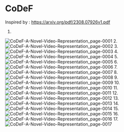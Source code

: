 # CoDeF

Inspired by : https://arxiv.org/pdf/2308.07926v1.pdf

1.
![CoDeF-A-Novel-Video-Representation_page-0001](https://github.com/Rakib-data-scientist/CoDeF/assets/137823730/eb13e94e-5ac6-4f32-b3e3-e1b718a6a26d)
2.
![CoDeF-A-Novel-Video-Representation_page-0002](https://github.com/Rakib-data-scientist/CoDeF/assets/137823730/8c40b20d-2701-4b8f-99f7-e28939742b9d)
3.
![CoDeF-A-Novel-Video-Representation_page-0003](https://github.com/Rakib-data-scientist/CoDeF/assets/137823730/68a8fdd9-b1c1-4045-8ad0-9a311eced54f)
4.
![CoDeF-A-Novel-Video-Representation_page-0004](https://github.com/Rakib-data-scientist/CoDeF/assets/137823730/fab8b4c6-832a-4e5e-8884-33ca6945168d)
5.
![CoDeF-A-Novel-Video-Representation_page-0005](https://github.com/Rakib-data-scientist/CoDeF/assets/137823730/59e9b1cf-a46d-47bf-9fad-cb39ab830c88)
6.
![CoDeF-A-Novel-Video-Representation_page-0006](https://github.com/Rakib-data-scientist/CoDeF/assets/137823730/5034db5b-0ce5-4dbb-be7b-8ca58ffa2d08)
7.
![CoDeF-A-Novel-Video-Representation_page-0007](https://github.com/Rakib-data-scientist/CoDeF/assets/137823730/026df46a-1103-49d3-bdb5-d6dd75dd47e5)
8.
![CoDeF-A-Novel-Video-Representation_page-0008](https://github.com/Rakib-data-scientist/CoDeF/assets/137823730/6965a0ed-d757-4bc7-9087-cff7def3c8b7)
9.
![CoDeF-A-Novel-Video-Representation_page-0009](https://github.com/Rakib-data-scientist/CoDeF/assets/137823730/b424a6b9-679c-42d2-b7d0-eee96a128ad2)
10.
![CoDeF-A-Novel-Video-Representation_page-0010](https://github.com/Rakib-data-scientist/CoDeF/assets/137823730/b13c5640-39b1-4382-93a3-edd4b4af46f8)
11.
![CoDeF-A-Novel-Video-Representation_page-0011](https://github.com/Rakib-data-scientist/CoDeF/assets/137823730/f3a1a350-aa6e-4329-abb9-2ea5aab93990)
12.
![CoDeF-A-Novel-Video-Representation_page-0012](https://github.com/Rakib-data-scientist/CoDeF/assets/137823730/fe85b4ef-607a-4507-bfbb-254b122d3db5)
13.
![CoDeF-A-Novel-Video-Representation_page-0013](https://github.com/Rakib-data-scientist/CoDeF/assets/137823730/3ea2a0d2-c084-4beb-8874-0d321ab574ca)
14.
![CoDeF-A-Novel-Video-Representation_page-0014](https://github.com/Rakib-data-scientist/CoDeF/assets/137823730/8a44915d-3080-4297-aa89-7084fa2aeaca)
15.
![CoDeF-A-Novel-Video-Representation_page-0015](https://github.com/Rakib-data-scientist/CoDeF/assets/137823730/54bd66c8-61cf-401c-bad7-4808f2f45c2d)
16.
![CoDeF-A-Novel-Video-Representation_page-0016](https://github.com/Rakib-data-scientist/CoDeF/assets/137823730/03c21eb7-dd01-4b16-8329-71ce94854b7b)
17.
![CoDeF-A-Novel-Video-Representation_page-0017](https://github.com/Rakib-data-scientist/CoDeF/assets/137823730/373e5594-c425-462a-9f39-25b09658d66d)


